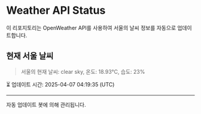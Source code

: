 
# Weather API Status

이 리포지토리는 OpenWeather API를 사용하여 서울의 날씨 정보를 자동으로 업데이트합니다.

## 현재 서울 날씨
> 서울의 현재 날씨: clear sky, 온도: 18.93°C, 습도: 23%

⏳ 업데이트 시간: 2025-04-07 04:19:35 (UTC)

---
자동 업데이트 봇에 의해 관리됩니다.
